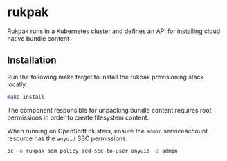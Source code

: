# rukpak

Rukpak runs in a Kubernetes cluster and defines an API for installing cloud native bundle content

## Installation

Run the following make target to install the rukpak provisioning stack locally:

```bash
make install
```

The component responsible for unpacking bundle content requires root permissions in order to create filesystem content.

When running on OpenShift clusters, ensure the `admin` serviceaccount resource has the `anyuid` SSC permissions:

```bash
oc -n rukpak adm policy add-scc-to-user anyuid -z admin
```
